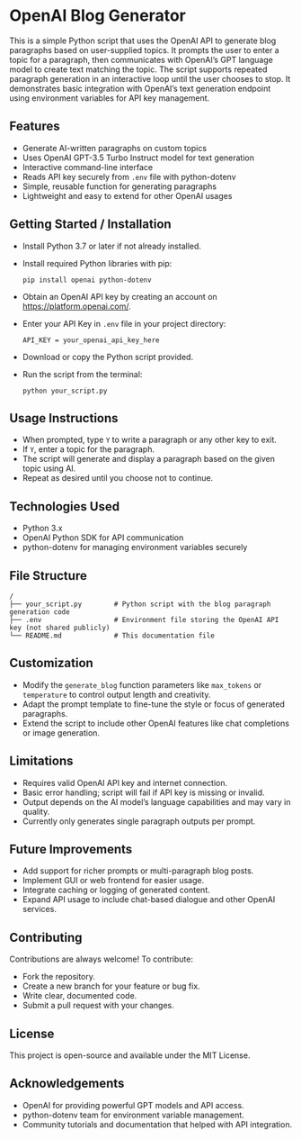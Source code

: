 
# OpenAI Blog Generator

This is a simple Python script that uses the OpenAI API to generate blog paragraphs based on user-supplied topics. It prompts the user to enter a topic for a paragraph, then communicates with OpenAI’s GPT language model to create text matching the topic. The script supports repeated paragraph generation in an interactive loop until the user chooses to stop. It demonstrates basic integration with OpenAI’s text generation endpoint using environment variables for API key management.
## Features

- Generate AI-written paragraphs on custom topics
- Uses OpenAI GPT-3.5 Turbo Instruct model for text generation
- Interactive command-line interface
- Reads API key securely from `.env` file with python-dotenv
- Simple, reusable function for generating paragraphs
- Lightweight and easy to extend for other OpenAI usages

## Getting Started / Installation

- Install Python 3.7 or later if not already installed.
- Install required Python libraries with pip:

    ```
    pip install openai python-dotenv
    ```
- Obtain an OpenAI API key by creating an account on https://platform.openai.com/.
- Enter your API Key in `.env` file in your project directory:
    ```
    API_KEY = your_openai_api_key_here
    ```
- Download or copy the Python script provided.
- Run the script from the terminal:
    ```
    python your_script.py
    ```
## Usage Instructions

- When prompted, type `Y` to write a paragraph or any other key to exit.
- If `Y`, enter a topic for the paragraph.
- The script will generate and display a paragraph based on the given topic using AI.
- Repeat as desired until you choose not to continue.
## Technologies Used

- Python 3.x
- OpenAI Python SDK for API communication
- python-dotenv for managing environment variables securely
## File Structure

```
/
├── your_script.py        # Python script with the blog paragraph generation code
├── .env                  # Environment file storing the OpenAI API key (not shared publicly)
└── README.md             # This documentation file

```
## Customization

- Modify the `generate_blog` function parameters like `max_tokens` or `temperature` to control output length and creativity.
- Adapt the prompt template to fine-tune the style or focus of generated paragraphs.
- Extend the script to include other OpenAI features like chat completions or image generation.
## Limitations

- Requires valid OpenAI API key and internet connection.
- Basic error handling; script will fail if API key is missing or invalid.
- Output depends on the AI model’s language capabilities and may vary in quality.
- Currently only generates single paragraph outputs per prompt.
## Future Improvements

- Add support for richer prompts or multi-paragraph blog posts.
- Implement GUI or web frontend for easier usage.
- Integrate caching or logging of generated content.
- Expand API usage to include chat-based dialogue and other OpenAI services.
## Contributing

Contributions are always welcome! To contribute:

- Fork the repository.
- Create a new branch for your feature or bug fix.
- Write clear, documented code.
- Submit a pull request with your changes.
## License


This project is open-source and available under the MIT License.
## Acknowledgements

- OpenAI for providing powerful GPT models and API access.
- python-dotenv team for environment variable management.
- Community tutorials and documentation that helped with API integration.
